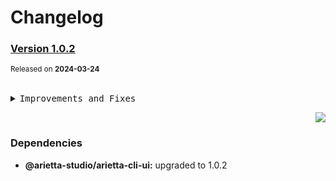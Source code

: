 <a name="readme-top"></a>

# Changelog

### [Version 1.0.2](https://github.com/arietta-studio/arietta-tools/compare/@arietta-studio/arietta-i18n@1.0.1...@arietta-studio/arietta-i18n@1.0.2)

<sup>Released on **2024-03-24**</sup>

<br/>

<details>
<summary><kbd>Improvements and Fixes</kbd></summary>

</details>

<div align="right">

[![](https://img.shields.io/badge/-BACK_TO_TOP-151515?style=flat-square)](#readme-top)

</div>

### Dependencies

- **@arietta-studio/arietta-cli-ui:** upgraded to 1.0.2
